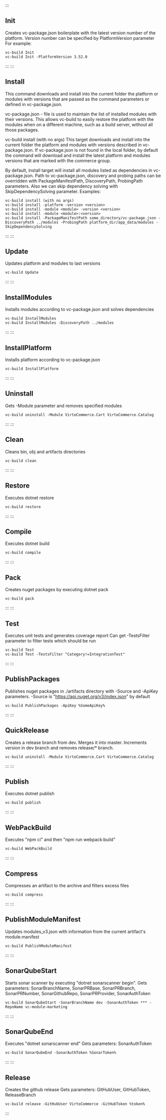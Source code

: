 :::
## Init
Creates vc-package.json boilerplate with the latest version number of the platform.
Version number can be specified by PlatformVersion parameter
For example:
```console
vc-build Init
vc-build Init -PlatformVersion 3.52.0
```
:::
:::
## Install
This command downloads and install into the current folder the platform or modules with versions that are passed as the command parameters or defined in vc-package.json.

vc-package.json - file is used to maintain the list of installed modules with their versions. This allows vc-build to easily restore the platform with the modules when on a different machine, such as a build server, without all those packages.

vc-build install (with no args)
This target downloads and install into the current folder the platform and modules with versions described in vc-package.json. If vc-package.json is not found in the local folder, by default the command will download and install the latest platform and modules versions that are marked with the commerce group.

By default, install target will install all modules listed as dependencies in vc-package.json.
Path to vc-package.json, discovery and probing paths can be overridden with PackageManifestPath, DiscoveryPath, ProbingPath parameters. Also we can skip dependency solving with SkipDependencySolving parameter.
Examples:
```console
vc-build install (with no args)
vc-build install -platform -version <version>
vc-build install -module <module> -version <version>
vc-build install -module <module>:<version>
vc-build install -PackageManifestPath some_directory/vc-package.json -DiscoveryPath ../modules -ProbingPath platform_dir/app_data/modules -SkipDependencySolving
```
:::
:::
## Update
Updates platform and modules to last versions
```console
vc-build Update
```
:::
:::
## InstallModules
Installs modules according to vc-package.json and solves dependencies
```console
vc-build InstallModules
vc-build InstallModules -DiscoveryPath ../modules
```
:::
:::
## InstallPlatform
Installs platform according to vc-package.json
```console
vc-build InstallPlatform
```
:::
:::
## Uninstall
Gets -Module parameter and removes specified modules
```console
vc-build uninstall -Module VirtoCommerce.Cart VirtoCommerce.Catalog
```
:::
:::
## Clean
Cleans bin, obj and artifacts directories
```console
vc-build clean
```
:::
:::
## Restore
Executes dotnet restore
```console
vc-build restore
```
:::
:::
## Compile
Executes dotnet build
```console
vc-build compile
```
:::
:::
## Pack
Creates nuget packages by executing dotnet pack
```console
vc-build pack
```
:::
:::
## Test
Executes unit tests and generates coverage report
Can get -TestsFilter parameter to filter tests which should be run
```console
vc-build Test
vc-build Test -TestsFilter "Category!=IntegrationTest"
```
:::
:::
## PublishPackages
Publishes nuget packages in ./artifacts directory with -Source and -ApiKey parameters.
-Source is "https://api.nuget.org/v3/index.json" by default
```console
vc-build PublishPackages -ApiKey %SomeApiKey%
```
:::
:::
## QuickRelease
Creates a release branch from dev. Merges it into master. Increments version in dev branch and removes release/* branch.
```console
vc-build uninstall -Module VirtoCommerce.Cart VirtoCommerce.Catalog
```
:::
:::
## Publish
Executes dotnet publish
```console
vc-build publish
```
:::
:::
## WebPackBuild
Executes "npm ci" and then "npm run webpack:build"
```console
vc-build WebPackBuild
```
:::
:::
## Compress
Compresses an artifact to the archive and filters excess files
```console
vc-build compress
```
:::
:::
## PublishModuleManifest
Updates modules_v3.json with information from the current artifact's module.manifest
```console
vc-build PublishModuleManifest
```
:::
:::
## SonarQubeStart
Starts sonar scanner by executing "dotnet sonarscanner begin". 
Gets parameters: SonarBranchName, SonarPRBase, SonarPRBranch, SonarPRNumber, SonarGithubRepo, SonarPRProvider, SonarAuthToken
```console
vc-build SonarQubeStart -SonarBranchName dev -SonarAuthToken *** -RepoName vc-module-marketing
```
:::
:::
## SonarQubeEnd
Executes "dotnet sonarscanner end"
Gets parameters: SonarAuthToken
```console
vc-build SonarQubeEnd -SonarAuthToken %SonarToken%
```
:::
:::
## Release
Creates the github release
Gets parameters: GitHubUser, GitHubToken, ReleaseBranch
```console
vc-build release -GitHubUser VirtoCommerce -GitHubToken %token% 
```
:::
